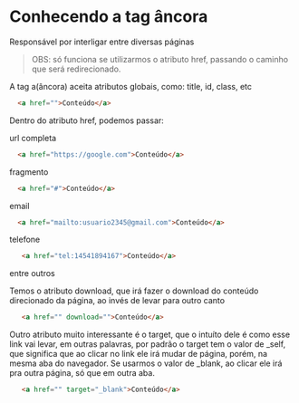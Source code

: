 # Conhecendo a tag âncora

Responsável por interligar entre diversas páginas

> OBS: só funciona se utilizarmos o atributo href, passando o caminho que será redirecionado.

A tag a(âncora) aceita atributos globais, como: title, id, class, etc

```HTML
  <a href="">Conteúdo</a>
```

Dentro do atributo href, podemos passar:

url completa

```HTML
  <a href="https://google.com">Conteúdo</a>
```

fragmento

```HTML
  <a href="#">Conteúdo</a>
```

email

```HTML
  <a href="mailto:usuario2345@gmail.com">Conteúdo</a>
```

telefone

```HTML
   <a href="tel:14541894167">Conteúdo</a>
```

entre outros

Temos o atributo download, que irá fazer o download do conteúdo direcionado da página, ao invés de levar para outro canto

```HTML
   <a href="" download="">Conteúdo</a>
```

Outro atributo muito interessante é o target, que o intuíto dele é como esse link vai levar, em outras palavras, por padrão o target tem o valor de _self, que significa que ao clicar no link ele irá mudar de página, porém, na mesma aba do navegador. Se usarmos o valor de _blank, ao clicar ele irá pra outra página, só que em outra aba.

```HTML
   <a href="" target="_blank">Conteúdo</a>
```
